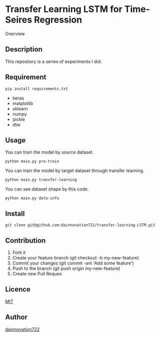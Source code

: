 
Transfer Learning LSTM for Time-Seires Regression
====   

Overview

## Description
This repository is a series of experiments I did.

## Requirement
    pip install requirements.txt
- keras
- matplotlib
- sklearn
- numpy 
- pickle
- dtw

## Usage
You can train the model by source dataset.
```
python main.py pre-train
```
You can train the model by target dataset through transfer learning.
```
python main.py transfer-learning
```
You can see dataset shape by this code.
```
python main.py data-info
```

## Install
    git clone git@github.com:dainnovation722/transfer-learning-LSTM.git
## Contribution
1. Fork it
2. Create your feature branch (git checkout -b my-new-feature)
3. Commit your changes (git commit -am 'Add some feature')
4. Push to the branch (git push origin my-new-feature)
5. Create new Pull Reques

## Licence

[MIT](https://github.com/tcnksm/tool/blob/master/LICENCE)

## Author

[dainnovation722](https://github.com/dainnovation722)